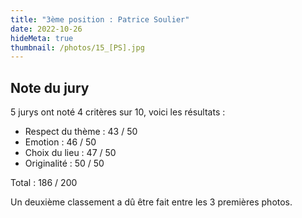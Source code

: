 ```yaml
---
title: "3ème position : Patrice Soulier"
date: 2022-10-26
hideMeta: true
thumbnail: /photos/15_[PS].jpg
---
```


## Note du jury

5 jurys ont noté 4 critères sur 10, voici les résultats :

- Respect du thème : 43 / 50
- Emotion : 46 / 50
- Choix du lieu : 47 / 50
- Originalité : 50 / 50

Total : 186 / 200

Un deuxième classement a dû être fait entre les 3 premières photos. 